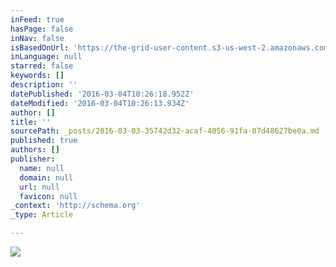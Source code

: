 ```yaml
---
inFeed: true
hasPage: false
inNav: false
isBasedOnUrl: 'https://the-grid-user-content.s3-us-west-2.amazonaws.com/9e8e8a56-cd4c-4ca9-9eca-afa7e6bb67fe.png'
inLanguage: null
starred: false
keywords: []
description: ''
datePublished: '2016-03-04T10:26:18.952Z'
dateModified: '2016-03-04T10:26:13.934Z'
author: []
title: ''
sourcePath: _posts/2016-03-03-35742d32-acaf-4056-91fa-07d48627be0a.md
published: true
authors: []
publisher:
  name: null
  domain: null
  url: null
  favicon: null
_context: 'http://schema.org'
_type: Article

---
```

![](https://s3-us-west-2.amazonaws.com/the-grid-img/p/31c38563695dacd606c4a041cd0d199337b81be7.png)
